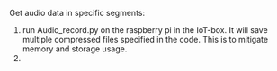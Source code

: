 Get audio data in specific segments:
1. run Audio_record.py on the raspberry pi in the IoT-box. It will save multiple compressed files specified in the code. This is to mitigate memory and storage usage.
2.   
